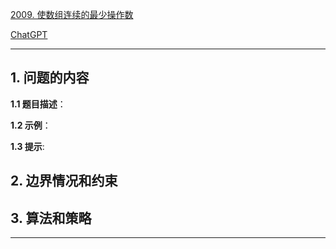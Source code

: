 [2009. 使数组连续的最少操作数](https://leetcode.cn/problems/minimum-number-of-operations-to-make-array-continuous)

[ChatGPT](chat.openai.com)

---

## 1. 问题的内容
**1.1 题目描述**：

**1.2 示例**：

**1.3 提示**:

## 2. 边界情况和约束


## 3. 算法和策略

---


